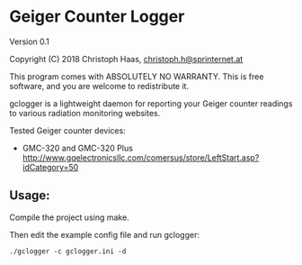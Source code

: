 # Geiger Counter Logger
Version 0.1

Copyright (C) 2018 Christoph Haas, christoph.h@sprinternet.at

This program comes with ABSOLUTELY NO WARRANTY.
This is free software, and you are welcome to redistribute it.

gclogger is a lightweight daemon for reporting your 
Geiger counter readings to various radiation monitoring websites.

Tested Geiger counter devices:
- GMC-320 and GMC-320 Plus
  http://www.gqelectronicsllc.com/comersus/store/LeftStart.asp?idCategory=50


## Usage:

Compile the project using make.

Then edit the example config file and run gclogger:

```
./gclogger -c gclogger.ini -d
```
